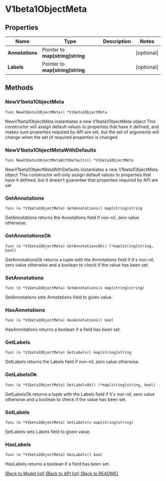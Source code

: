 # V1beta1ObjectMeta

## Properties

Name | Type | Description | Notes
------------ | ------------- | ------------- | -------------
**Annotations** | Pointer to **map[string]string** |  | [optional] 
**Labels** | Pointer to **map[string]string** |  | [optional] 

## Methods

### NewV1beta1ObjectMeta

`func NewV1beta1ObjectMeta() *V1beta1ObjectMeta`

NewV1beta1ObjectMeta instantiates a new V1beta1ObjectMeta object
This constructor will assign default values to properties that have it defined,
and makes sure properties required by API are set, but the set of arguments
will change when the set of required properties is changed

### NewV1beta1ObjectMetaWithDefaults

`func NewV1beta1ObjectMetaWithDefaults() *V1beta1ObjectMeta`

NewV1beta1ObjectMetaWithDefaults instantiates a new V1beta1ObjectMeta object
This constructor will only assign default values to properties that have it defined,
but it doesn't guarantee that properties required by API are set

### GetAnnotations

`func (o *V1beta1ObjectMeta) GetAnnotations() map[string]string`

GetAnnotations returns the Annotations field if non-nil, zero value otherwise.

### GetAnnotationsOk

`func (o *V1beta1ObjectMeta) GetAnnotationsOk() (*map[string]string, bool)`

GetAnnotationsOk returns a tuple with the Annotations field if it's non-nil, zero value otherwise
and a boolean to check if the value has been set.

### SetAnnotations

`func (o *V1beta1ObjectMeta) SetAnnotations(v map[string]string)`

SetAnnotations sets Annotations field to given value.

### HasAnnotations

`func (o *V1beta1ObjectMeta) HasAnnotations() bool`

HasAnnotations returns a boolean if a field has been set.

### GetLabels

`func (o *V1beta1ObjectMeta) GetLabels() map[string]string`

GetLabels returns the Labels field if non-nil, zero value otherwise.

### GetLabelsOk

`func (o *V1beta1ObjectMeta) GetLabelsOk() (*map[string]string, bool)`

GetLabelsOk returns a tuple with the Labels field if it's non-nil, zero value otherwise
and a boolean to check if the value has been set.

### SetLabels

`func (o *V1beta1ObjectMeta) SetLabels(v map[string]string)`

SetLabels sets Labels field to given value.

### HasLabels

`func (o *V1beta1ObjectMeta) HasLabels() bool`

HasLabels returns a boolean if a field has been set.


[[Back to Model list]](../README.md#documentation-for-models) [[Back to API list]](../README.md#documentation-for-api-endpoints) [[Back to README]](../README.md)


